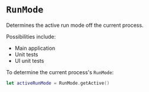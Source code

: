 # ``RunMode``

Determines the active run mode off the current process.

Possibilities include:
 - Main application
 - Unit tests
 - UI unit tests

To determine the current process's ``RunMode``:
```swift
let activeRunMode = RunMode.getActive()
```

